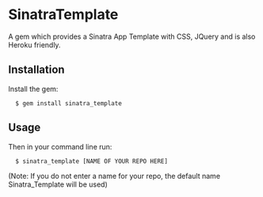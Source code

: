 # SinatraTemplate

A gem which provides a Sinatra App Template with CSS, JQuery and is also Heroku friendly.

## Installation

Install the gem:
```shell
  $ gem install sinatra_template
```

## Usage

Then in your command line run:
```shell
  $ sinatra_template [NAME OF YOUR REPO HERE]
```

(Note: If you do not enter a name for your repo, the default name Sinatra_Template will be used)
